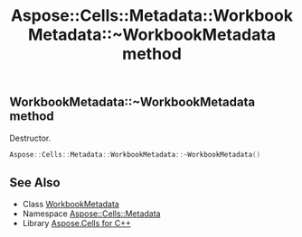 ﻿---
title: Aspose::Cells::Metadata::WorkbookMetadata::~WorkbookMetadata method
linktitle: ~WorkbookMetadata
second_title: Aspose.Cells for C++ API Reference
description: 'Aspose::Cells::Metadata::WorkbookMetadata::~WorkbookMetadata method. Destructor in C++.'
type: docs
weight: 200
url: /cpp/aspose.cells.metadata/workbookmetadata/~workbookmetadata/
---
## WorkbookMetadata::~WorkbookMetadata method


Destructor.

```cpp
Aspose::Cells::Metadata::WorkbookMetadata::~WorkbookMetadata()
```

## See Also

* Class [WorkbookMetadata](../)
* Namespace [Aspose::Cells::Metadata](../../)
* Library [Aspose.Cells for C++](../../../)
